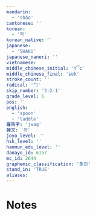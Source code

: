 ```yaml
---
mandarin:
  - 'sháo'
cantonese: ''
korean:
  - '작'
korean_native: ''
japanese:
  - 'SHAKU'
japanese_nanori: ''
vietnamese:
middle_chinese_initial: 't͡ɕ'
middle_chinese_final: 'ɨɐk'
stroke_count: ''
radical: '勹'
skip_number: '3-2-1'
grade_level: 6
pos: ''
english:
  - 'spoon'
  - 'laddle'
羅馬字: 'jwag'
韓文: '좍'
joyo_level: ''
hsk_level: ''
hanmun_edu_level: ''
danayo_id: 6157
mc_id: 2644
graphemic_classification: '象形'
stand_in: 'TRUE'
aliases:
---
```


# Notes
